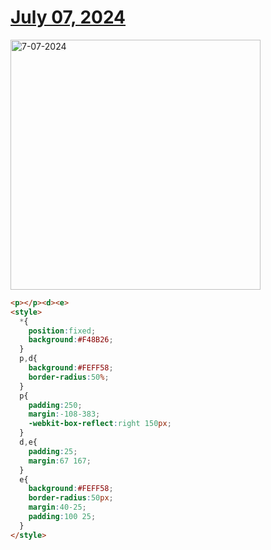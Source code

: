 # [July 07, 2024](https://cssbattle.dev/play/qUi4QYHdOUOyACmHqscW)

<img src="https://firebasestorage.googleapis.com/v0/b/cssbattleapp.appspot.com/o/user%2Fummd3POvEDfFyeFvVdOMG3OOrwE2%2Ftargets%2Ftarget_9CIn1ED@2x.png?alt=media" width="400" alt="7-07-2024" />

```html
<p></p><d><e>
<style>
  *{
    position:fixed;
    background:#F48B26;
  }
  p,d{
    background:#FEFF58;
    border-radius:50%;
  }
  p{
    padding:250;
    margin:-108-383;
    -webkit-box-reflect:right 150px;
  }
  d,e{
    padding:25;
    margin:67 167;
  }
  e{
    background:#FEFF58;
    border-radius:50px;
    margin:40-25;
    padding:100 25;
  }
</style>
```
